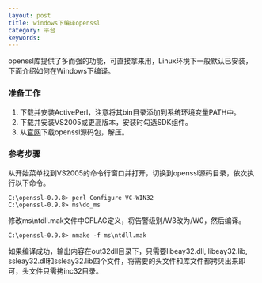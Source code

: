 ```yaml
---
layout: post
title: windows下编译openssl
category: 平台
keywords:
---
```


openssl库提供了多而强的功能，可直接拿来用，Linux环境下一般默认已安装，下面介绍如何在Windows下编译。

### 准备工作

1. 下载并安装ActivePerl，注意将其bin目录添加到系统环境变量PATH中。
2. 下载并安装VS2005或更高版本，安装时勾选SDK组件。
3. 从[官网](https://www.openssl.org/source)下载openssl源码包，解压。

### 参考步骤

从开始菜单找到VS2005的命令行窗口并打开，切换到openssl源码目录，依次执行以下命令。

```
C:\openssl-0.9.8> perl Configure VC-WIN32
C:\openssl-0.9.8> ms\do_ms
```

修改ms\ntdll.mak文件中CFLAG定义，将告警级别/W3改为/W0，然后编译。

```
C:\openssl-0.9.8> nmake -f ms\ntdll.mak
```

如果编译成功，输出内容在out32dll目录下，只需要libeay32.dll, libeay32.lib, ssleay32.dll和ssleay32.lib四个文件，将需要的头文件和库文件都拷贝出来即可，头文件只需拷inc32目录。

